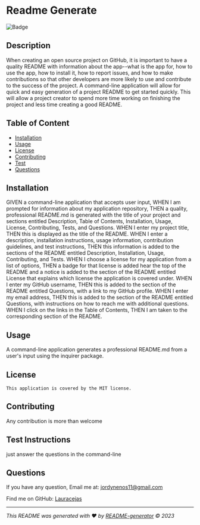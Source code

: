   #  Readme Generate
  ![Badge](https://img.shields.io/badge/License-MIT-blue.svg)

  ## Description
  When creating an open source project on GitHub, it is important to have a quality README with information about the app--what is the app for, how to use the app, how to install it, how to report issues, and how to make contributions so that other developers are more likely to use and contribute to the success of the project. A command-line application will allow for quick and easy generation of a project README to get started quickly. This will allow a project creator to spend more time working on finishing the project and less time creating a good README.

## Table of Content
- [Installation](#installation)
- [Usage](#usage)
- [License](#license)
- [Contributing](#contributing)
- [Test](#Test)
- [Questions](#questions)

## Installation
  GIVEN a command-line application that accepts user input, WHEN I am prompted for information about my application repository, THEN a quality, professional README.md is generated with the title of your project and sections entitled Description, Table of Contents, Installation, Usage, License, Contributing, Tests, and Questions. WHEN I enter my project title, THEN this is displayed as the title of the README. WHEN I enter a description, installation instructions, usage information, contribution guidelines, and test instructions, THEN this information is added to the sections of the README entitled Description, Installation, Usage, Contributing, and Tests. WHEN I choose a license for my application from a list of options, THEN a badge for that license is added hear the top of the README and a notice is added to the section of the README entitled License that explains which license the application is covered under. WHEN I enter my GitHub username, THEN this is added to the section of the README entitled Questions, with a link to my GitHub profile. WHEN I enter my email address, THEN this is added to the section of the README entitled Questions, with instructions on how to reach me with additional questions. WHEN I click on the links in the Table of Contents, THEN I am taken to the corresponding section of the README.

## Usage
  A command-line application generates a professional README.md from a user's input using the inquirer package.

## License
    This application is covered by the MIT license.

## Contributing
  Any contribution is more than welcome

## Test Instructions
  just answer the questions in the command-line

## Questions
If you have any question, Email me at: jordynenos11@gmail.com
  
  Find me on GitHub: [Lauracejas](https://github.com/JordynEnos)   
  
  ---

  _This README was generated with ❤️ by [README-generator](https://github.com/Lauracejas/Professional-README-Generator) © 2023_